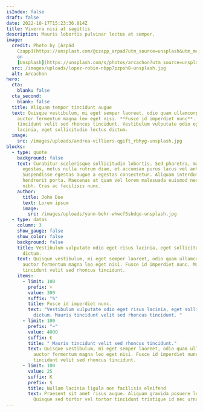 ```yaml
---
isIndex: false
draft: false
date: 2022-10-17T15:23:36.814Z
title: Viverra nisi at sagittis
description: Mauris lobortis pulvinar lectus at semper.
image:
  credit: Photo by [Árpád
    Czapp](https://unsplash.com/@czapp_arpad?utm_source=unsplash&utm_medium=referral&utm_content=creditCopyText)
    on
    [Unsplash](https://unsplash.com/s/photos/arcachon?utm_source=unsplash&utm_medium=referral&utm_content=creditCopyText)
  src: /images/uploads/lopez-robin-nbpp7pzpsh8-unsplash.jpg
  alt: Arcachon
hero:
  cta:
    blank: false
  cta_second:
    blank: false
  title: Aliquam tempor tincidunt augue
  text: Quisque vestibulum, mi eget semper laoreet, odio quam ullamcorper turpis,
    auctor fermentum magna leo eget nisi. **Fusce id imperdiet nunc**. Mauris
    tincidunt velit sed rhoncus tincidunt. Vestibulum vulputate odio eget risus
    lacinia, eget sollicitudin lectus dictum.
  image:
    src: /images/uploads/andrea-villiers-qgift_rbhyg-unsplash.jpg
blocks:
  - type: quote
    background: false
    text: Curabitur scelerisque sollicitudin lobortis. Sed pharetra, massa eu varius
      egestas, metus nulla rutrum diam, et accumsan purus lacus vel ante.
      Suspendisse egestas augue a egestas consectetur. Aliquam interdum
      hendrerit porta. Maecenas at quam vel lorem malesuada euismod nec vel
      nibh. Cras ac facilisis nunc.
    author:
      title: John Doe
      text: Lorem ipsum
      image:
        src: /images/uploads/yann-behr-whwcf5sbdqo-unsplash.jpg
  - type: datas
    column: 3
    show_gauge: false
    show_color: false
    background: false
    title: Vestibulum vulputate odio eget risus lacinia, eget sollicitudin lectus
      dictum.
    text: Quisque vestibulum, mi eget semper laoreet, odio quam ullamcorper turpis,
      auctor fermentum magna leo eget nisi. Fusce id imperdiet nunc. Mauris
      tincidunt velit sed rhoncus tincidunt.
    items:
      - limit: 100
        prefix: +
        value: 300
        suffix: "%"
        title: Fusce id imperdiet nunc.
        text: "Vestibulum vulputate odio eget risus lacinia, eget sollicitudin lectus
          dictum. Mauris tincidunt velit sed rhoncus tincidunt. "
      - limit: 100
        prefix: "~"
        value: 4000
        suffix: €
        title: " Mauris tincidunt velit sed rhoncus tincidunt."
        text: Quisque vestibulum, mi eget semper laoreet, odio quam ullamcorper turpis,
          auctor fermentum magna leo eget nisi. Fusce id imperdiet nunc. Mauris
          tincidunt velit sed rhoncus tincidunt.
      - limit: 100
        value: 25
        suffix: K
        prefix: $
        title: Nullam lacinia ligula non facilisis eleifend
        text: Praesent sit amet risus augue. Aliquam gravida posuere lectus ut volutpat.
          Quisque sed tortor vel tortor tincidunt tristique id nec urna
---
```

